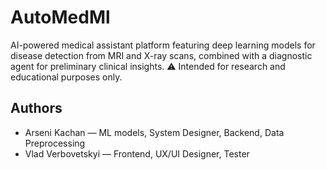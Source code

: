 # AutoMedMl
AI-powered medical assistant platform featuring deep learning models for disease detection from MRI and X-ray scans, combined with a diagnostic agent for preliminary clinical insights. 
⚠️ Intended for research and educational purposes only.


## Authors
- Arseni Kachan — ML models, System Designer, Backend, Data Preprocessing
- Vlad Verbovetskyi — Frontend, UX/UI Designer, Tester
